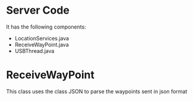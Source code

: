 # Server Code
It has the following components: 
- LocationServices.java
- ReceiveWayPoint.java
- USBThread.java

# ReceiveWayPoint
This class uses the class JSON to parse the waypoints sent in json format

